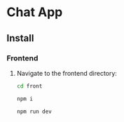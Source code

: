 # Chat App

## Install

### Frontend

1. Navigate to the frontend directory:

   ```bash
   cd front

   npm i

   npm run dev
   ```
